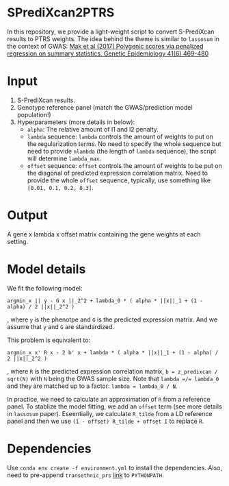 # SPrediXcan2PTRS

In this repository, we provide a light-weight script to convert S-PrediXcan results to PTRS weights. 
The idea behind the theme is similar to `lassosum` in the context of GWAS: [Mak et al (2017) Polygenic scores via penalized regression on summary statistics. Genetic Epidemiology 41(6) 469-480](https://onlinelibrary.wiley.com/doi/full/10.1002/gepi.22050)

# Input

1. S-PrediXcan results.
2. Genotype reference panel (match the GWAS/prediction model population!)
3. Hyperparameters (more details in below): 
    - `alpha`: The relative amount of l1 and l2 penalty. 
    - `lambda` sequence: `lambda` controls the amount of weights to put on the regularization terms. No need to specify the whole sequence but need to provide `nlambda` (the length of `lambda` sequence), the script will determine `lambda_max`. 
    - `offset` sequence: `offset` controls the amount of weights to be put on the diagonal of predicted expression correlation matrix. Need to provide the whole `offset` sequence, typically, use something like `[0.01, 0.1, 0.2, 0.3]`. 
    
# Output

A gene x lambda x offset matrix containing the gene weights at each setting.

# Model details

We fit the following model:

```
argmin_x || y - G x ||_2^2 + lambda_0 * ( alpha * ||x||_1 + (1 - alpha) / 2 ||x||_2^2 ) 
```
, where `y` is the phenotpe and `G` is the predicted expression matrix. And we assume that `y` and `G` are standardized.

This problem is equivalent to:

```
argmin_x x' R x - 2 b' x + lambda * ( alpha * ||x||_1 + (1 - alpha) / 2 ||x||_2^2 ) 
```
, where `R` is the predicted expression correlation matrix, `b = z_predixcan / sqrt(N)` with `N` being the GWAS sample size. Note that `lambda =/= lambda_0` and they are matched up to a factor: `lambda = lambda_0 / N`. 

In practice, we need to calculate an approximation of `R` from a reference panel. To stablize the model fitting, we add an `offset` term (see more details in `lassosum` paper).
Eseentially, we calculate `R_tilde` from a LD reference panel and then we use `(1 - offset) R_tilde + offset I` to replace `R`. 

# Dependencies

Use `conda env create -f environment.yml` to install the dependencies. 
Also, need to pre-append `transethnic_prs` [link](https://github.com/liangyy/transethnic_prs) to `PYTHONPATH`.
